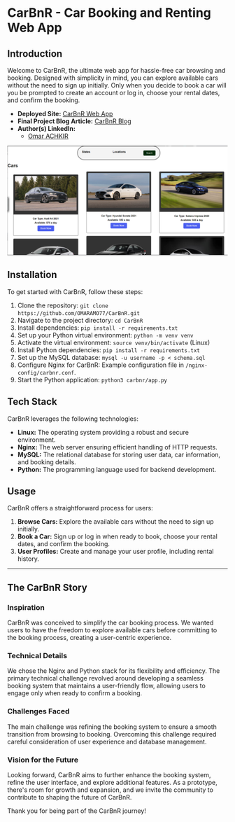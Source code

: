 # CarBnR - Car Booking and Renting Web App

## Introduction

Welcome to CarBnR, the ultimate web app for hassle-free car browsing and booking. Designed with simplicity in mind, you can explore available cars without the need to sign up initially. Only when you decide to book a car will you be prompted to create an account or log in, choose your rental dates, and confirm the booking.

- **Deployed Site:** [CarBnR Web App](https://www.eromo.tech)
- **Final Project Blog Article:** [CarBnR Blog](https://github.com/OMARAMO77/Blog-Post-Portfolio?tab=readme-ov-file#carbnr---car-booking-and-renting-web-app)
- **Author(s) LinkedIn:**
  - [Omar ACHKIR](https://www.linkedin.com/in/OMARAMO77/)

![CarBnR Screenshot](https://github.com/OMARAMO77/MVP-Complete-Portfolio/blob/master/web-app.PNG)

## Installation

To get started with CarBnR, follow these steps:

1. Clone the repository: `git clone https://github.com/OMARAMO77/CarBnR.git`
2. Navigate to the project directory: `cd CarBnR`
3. Install dependencies: `pip install -r requirements.txt`
4. Set up your Python virtual environment: `python -m venv venv`
5. Activate the virtual environment: `source venv/bin/activate` (Linux)
6. Install Python dependencies: `pip install -r requirements.txt`
7. Set up the MySQL database: `mysql -u username -p < schema.sql`
8. Configure Nginx for CarBnR: Example configuration file in `/nginx-config/carbnr.conf`.
9. Start the Python application: `python3 carbnr/app.py`

## Tech Stack

CarBnR leverages the following technologies:

- **Linux:** The operating system providing a robust and secure environment.
- **Nginx:** The web server ensuring efficient handling of HTTP requests.
- **MySQL:** The relational database for storing user data, car information, and booking details.
- **Python:** The programming language used for backend development.

## Usage

CarBnR offers a straightforward process for users:

1. **Browse Cars:** Explore the available cars without the need to sign up initially.
2. **Book a Car:** Sign up or log in when ready to book, choose your rental dates, and confirm the booking.
3. **User Profiles:** Create and manage your user profile, including rental history.

---

## The CarBnR Story

### Inspiration

CarBnR was conceived to simplify the car booking process. We wanted users to have the freedom to explore available cars before committing to the booking process, creating a user-centric experience.

### Technical Details

We chose the Nginx and Python stack for its flexibility and efficiency. The primary technical challenge revolved around developing a seamless booking system that maintains a user-friendly flow, allowing users to engage only when ready to confirm a booking.

### Challenges Faced

The main challenge was refining the booking system to ensure a smooth transition from browsing to booking. Overcoming this challenge required careful consideration of user experience and database management.

### Vision for the Future

Looking forward, CarBnR aims to further enhance the booking system, refine the user interface, and explore additional features. As a prototype, there's room for growth and expansion, and we invite the community to contribute to shaping the future of CarBnR.

Thank you for being part of the CarBnR journey!
